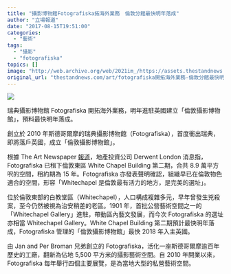 ```yaml
---
title: "攝影博物館Fotografiska拓海外業務　倫敦分館最快明年落成"
author: "立場報道"
date: "2017-08-15T19:51:00"
categories:
  - "藝術"
tags:
  - "攝影"
  - "fotografiska"
topics: []
image: "http://web.archive.org/web/2021im_/https://assets.thestandnews.com/media/photos/photo-01_umM1J.png"
original_url: "thestandnews.com/art/fotografiska開拓海外業務-倫敦分館最快明年落成"
---
```

![](http://web.archive.org/web/2021im_/https://assets.thestandnews.com/media/photos/photo-01_umM1J.png)

瑞典攝影博物館 Fotografiska 開拓海外業務，明年進駐英國建立「倫敦攝影博物館」，預料最快明年落成。

創立於 2010 年斯德哥爾摩的瑞典攝影博物館（Fotografiska），首度衝出瑞典，即將落戶英國，成立「倫敦攝影博物館」。

根據 The Art Newspaper [報道](http://web.archive.org/web/20211229132628/http://theartnewspaper.com/news/museums/london-museum-of-photography-to-open-in-capital-s-east-end/)，地產投資公司 Derwent London 消息指，Fotografiska 已租下倫敦東區 White Chapel Building 第二期，合共 8.9 萬平方呎的空間，租約期為 15 年。Fotografiska 亦發表聲明確認，組織早已在倫敦物色適合的空間，形容「Whitechapel 是倫敦最有活力的地方，是完美的選址」。

位於倫敦東部的白教堂區（Whitechapel），人口構成複雜多元，早年曾發生兇殺案，至今仍然被視為治安稍差的老區。1901 年，首批公營藝術空間之一的「Whitechapel Gallery」進駐，帶動區內藝文發展，而今次 Fotografiska 的選址亦相當 Whitechapel Gallery。White Chapel Building 第二期預計最快明年落成，Fotografiska 管理的「倫敦攝影博物館」最快 2018 年入主英國。

由 Jan and Per Broman 兄弟創立的 Fotografiska，活化一座斯德哥爾摩逾百年歷史的工廠，翻新為佔地 5,500 平方米的攝影藝術空間。自 2010 年開業以來，Fotografiska 每年舉行四個主要展覽，是為當地大型的私營藝術空間。